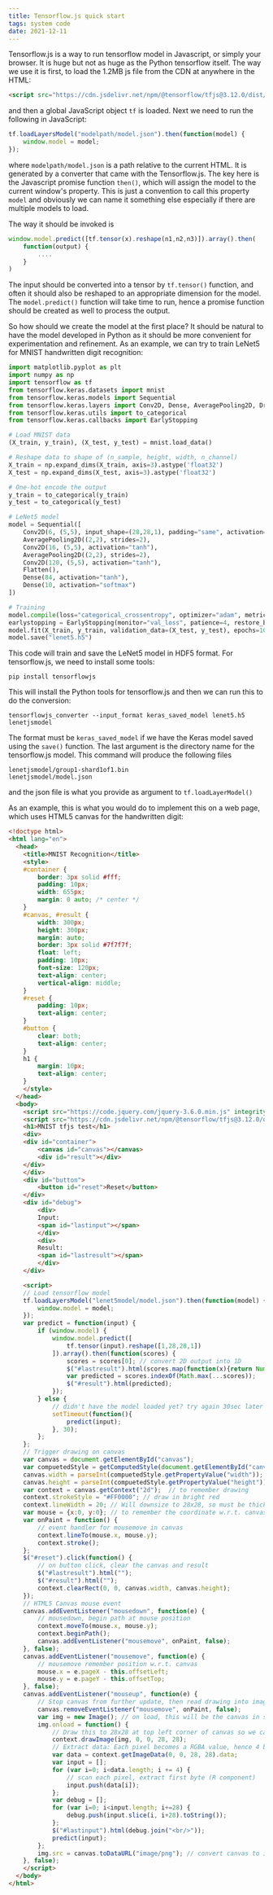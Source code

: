```yaml
---
title: Tensorflow.js quick start
tags: system code
date: 2021-12-11
---
```


Tensorflow.js is a way to run tensorflow model in Javascript, or simply your
browser. It is huge but not as huge as the Python tensorflow itself. The way we
use it is first, to load the 1.2MB js file from the CDN at anywhere in the HTML:

```html
<script src="https://cdn.jsdelivr.net/npm/@tensorflow/tfjs@3.12.0/dist/tf.min.js" integrity="sha256-Yl5oUVtHQ3wqFAPCSZmKxzSb/uZt+xzdT9mDPwwNYbk=" crossorigin="anonymous"></script>
```

and then a global JavaScript object `tf` is loaded. Next we need to run the following in JavaScript:

```javascript
tf.loadLayersModel("modelpath/model.json").then(function(model) {
	window.model = model;
});
```

where `modelpath/model.json` is a path relative to the current HTML. It is
generated by a converter that came with the Tensorflow.js. The key here is the
Javascript promise function `then()`, which will assign the model to the
current window's property. This is just a convention to call this property
`model` and obviously we can name it something else especially if there are
multiple models to load.

The way it should be invoked is

```javascript
window.model.predict([tf.tensor(x).reshape(n1,n2,n3)]).array().then(
	function(output) {
		....
	}
)
```

The input should be converted into a tensor by `tf.tensor()` function, and
often it should also be reshaped to an appropriate dimension for the model. The
`model.predict()` function will take time to run, hence a promise function
should be created as well to process the output.

So how should we create the model at the first place? It should be natural to
have the model developed in Python as it should be more convenient for
experimentation and refinement. As an example, we can try to train LeNet5 for
MNIST handwritten digit recognition:

```python
import matplotlib.pyplot as plt
import numpy as np
import tensorflow as tf
from tensorflow.keras.datasets import mnist
from tensorflow.keras.models import Sequential
from tensorflow.keras.layers import Conv2D, Dense, AveragePooling2D, Dropout, Flatten
from tensorflow.keras.utils import to_categorical
from tensorflow.keras.callbacks import EarlyStopping

# Load MNIST data
(X_train, y_train), (X_test, y_test) = mnist.load_data()

# Reshape data to shape of (n_sample, height, width, n_channel)
X_train = np.expand_dims(X_train, axis=3).astype('float32')
X_test = np.expand_dims(X_test, axis=3).astype('float32')

# One-hot encode the output
y_train = to_categorical(y_train)
y_test = to_categorical(y_test)

# LeNet5 model
model = Sequential([
    Conv2D(6, (5,5), input_shape=(28,28,1), padding="same", activation="tanh"),
    AveragePooling2D((2,2), strides=2),
    Conv2D(16, (5,5), activation="tanh"),
    AveragePooling2D((2,2), strides=2),
    Conv2D(120, (5,5), activation="tanh"),
    Flatten(),
    Dense(84, activation="tanh"),
    Dense(10, activation="softmax")
])

# Training
model.compile(loss="categorical_crossentropy", optimizer="adam", metrics=["accuracy"])
earlystopping = EarlyStopping(monitor="val_loss", patience=4, restore_best_weights=True)
model.fit(X_train, y_train, validation_data=(X_test, y_test), epochs=100, batch_size=32, callbacks=[earlystopping])
model.save("lenet5.h5")
```

This code will train and save the LeNet5 model in HDF5 format. For tensorflow.js, we need to install some tools:

    pip install tensorflowjs

This will install the Python tools for tensorflow.js and then we can run this to do the conversion:

    tensorflowjs_converter --input_format keras_saved_model lenet5.h5 lenetjsmodel

The format must be `keras_saved_model` if we have the Keras model saved using the `save()` function. The last argument is the directory name for the tensorflow.js model. This command will produce the following files

    lenetjsmodel/group1-shard1of1.bin
	lenetjsmodel/model.json

and the json file is what you provide as argument to `tf.loadLayerModel()`

As an example, this is what you would do to implement this on a web page, which
uses HTML5 canvas for the handwritten digit:

```html
<!doctype html>
<html lang="en">
  <head>
	<title>MNIST Recognition</title>
	<style>
	#container {
		border: 3px solid #fff;
		padding: 10px;
		width: 655px;
		margin: 0 auto; /* center */
	}
	#canvas, #result {
		width: 300px;
		height: 300px;
		margin: auto;
		border: 3px solid #7f7f7f;
		float: left;
		padding: 10px;
		font-size: 120px;
		text-align: center;
		vertical-align: middle;
	}
	#reset {
		padding: 10px;
		text-align: center;
	}
	#button {
		clear: both;
		text-align: center;
	}
	h1 {
		margin: 10px;
		text-align: center;
	}
	</style>
  </head>
  <body>
	<script src="https://code.jquery.com/jquery-3.6.0.min.js" integrity="sha256-/xUj+3OJU5yExlq6GSYGSHk7tPXikynS7ogEvDej/m4=" crossorigin="anonymous"></script>
	<script src="https://cdn.jsdelivr.net/npm/@tensorflow/tfjs@3.12.0/dist/tf.min.js" integrity="sha256-Yl5oUVtHQ3wqFAPCSZmKxzSb/uZt+xzdT9mDPwwNYbk=" crossorigin="anonymous"></script>
	<h1>MNIST tfjs test</h1>
	<div>
	<div id="container">
		<canvas id="canvas"></canvas>
		<div id="result"></div>
	</div>
	</div>
	<div id="button">
		<button id="reset">Reset</button>
	</div>
	<div id="debug">
		<div>
		Input:
		<span id="lastinput"></span>
		</div>
		<div>
		Result:
		<span id="lastresult"></span>
		</div>
	</div>

	<script>
	// Load tensorflow model
	tf.loadLayersModel("lenet5model/model.json").then(function(model) {
		window.model = model;
	});
	var predict = function(input) {
		if (window.model) {
			window.model.predict([
				tf.tensor(input).reshape([1,28,28,1])
			]).array().then(function(scores) {
				scores = scores[0]; // convert 2D output into 1D
				$("#lastresult").html(scores.map(function(x){return Number(x.toFixed(3))}).toString());
				var predicted = scores.indexOf(Math.max(...scores));
				$("#result").html(predicted);
			});
		} else {
			// didn't have the model loaded yet? try again 30sec later
			setTimeout(function(){
				predict(input);
			}, 30);
		};
	};
	// Trigger drawing on canvas
	var canvas = document.getElementById("canvas");
	var compuetedStyle = getComputedStyle(document.getElementById("canvas"));
	canvas.width = parseInt(compuetedStyle.getPropertyValue("width"));
	canvas.height = parseInt(compuetedStyle.getPropertyValue("height"));
	var context = canvas.getContext("2d");  // to remember drawing
	context.strokeStyle = "#FF0000"; // draw in bright red
	context.lineWidth = 20; // Will downsize to 28x28, so must be thick enough
	var mouse = {x:0, y:0}; // to remember the coordinate w.r.t. canvas
	var onPaint = function() {
		// event handler for mousemove in canvas
		context.lineTo(mouse.x, mouse.y);
		context.stroke();
	};
	$("#reset").click(function() {
		// on button click, clear the canvas and result
		$("#lastresult").html("");
		$("#result").html("");
		context.clearRect(0, 0, canvas.width, canvas.height);
	});
	// HTML5 Canvas mouse event
	canvas.addEventListener("mousedown", function(e) {
		// mousedown, begin path at mouse position
		context.moveTo(mouse.x, mouse.y);
		context.beginPath();
		canvas.addEventListener("mousemove", onPaint, false);
	}, false);
	canvas.addEventListener("mousemove", function(e) {
		// mousemove remember position w.r.t. canvas
		mouse.x = e.pageX - this.offsetLeft;
		mouse.y = e.pageY - this.offsetTop;
	}, false);
	canvas.addEventListener("mouseup", function(e) {
		// Stop canvas from further update, then read drawing into image
		canvas.removeEventListener("mousemove", onPaint, false);
		var img = new Image(); // on load, this will be the canvas in same WxH
		img.onload = function() {
			// Draw this to 28x28 at top left corner of canvas so we can extract it back
			context.drawImage(img, 0, 0, 28, 28);
			// Extract data: Each pixel becomes a RGBA value, hence 4 bytes each
			var data = context.getImageData(0, 0, 28, 28).data;
			var input = [];
			for (var i=0; i<data.length; i += 4) {
				// scan each pixel, extract first byte (R component)
				input.push(data[i]);
			};
			var debug = [];
			for (var i=0; i<input.length; i+=28) {
				debug.push(input.slice(i, i+28).toString());
			};
			$("#lastinput").html(debug.join("<br/>"));
			predict(input);
		};
		img.src = canvas.toDataURL("image/png"); // convert canvas to img and trigger onload()
	}, false);
	</script>
  </body>
</html>
```
